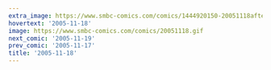 ```yaml
---
extra_image: https://www.smbc-comics.com/comics/1444920150-20051118after.png
hovertext: '2005-11-18'
image: https://www.smbc-comics.com/comics/20051118.gif
next_comic: '2005-11-19'
prev_comic: '2005-11-17'
title: '2005-11-18'
---
```


